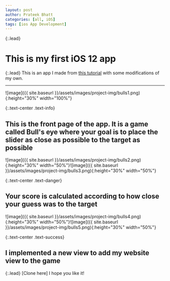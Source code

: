 ```yaml
---
layout: post
author: Prateek Bhatt
categories: [all, iOS]
tags: [ios App Development]
---
```


{:.lead}
# This is my first iOS 12 app

{:.lead}
This is an app I made from [this tutorial](https://www.raywenderlich.com) with some modifications of my own.

---
![image]({{ site.baseurl }}/assets/images/project-img/bulls1.png){:height="30%" width="100%"}

{:.text-center .text-info}

## This is the front page of the app. It is a game called Bull's eye where your goal is to place the slider as close as possible to the target as possible

![image]({{ site.baseurl }}/assets/images/project-img/bulls2.png){:height="30%" width="50%"}![image]({{ site.baseurl }}/assets/images/project-img/bulls3.png){:height="30%" width="50%"}

{:.text-center .text-danger}

## Your score is calculated according to how close your guess was to the target

![image]({{ site.baseurl }}/assets/images/project-img/bulls4.png){:height="30%" width="50%"}![image]({{ site.baseurl }}/assets/images/project-img/bulls5.png){:height="30%" width="50%"}

{:.text-center .text-success}

## I implemented a new view to add my website view to the game

{:.lead}
[Clone here]
I hope you like it!
